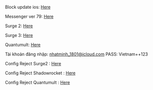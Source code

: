 Block update ios: <a href="https://github.com/vnvccsf/vnvccsf.github.io/raw/master/chan-cap-nhat-ios-12.mobileconfig">Here</a>

Messenger ver 79: <a href="https://is.gd/h41qr8">Here</a>

Surge 2: <a href="https://is.gd/surge2">Here</a>

Surge 3: <a href="https://is.gd/duPewC">Here</a>

Quantumult: <a href="https://is.gd/Quantumult">Here</a>


Tài khoản đăng nhập: nhatminh_1801@icloud.com
PASS: Vietnam++123

Config Reject Surge2 : <a href="https://github.com/vnvccsf/vnvccsf.github.io/raw/master/Reject-rule-for-Surge2.conf">Here</a>

Config Reject Shadowrocket : <a href="https://github.com/vnvccsf/vnvccsf.github.io/raw/master/Shadowrocket.config">Here</a>

Config Reject Quantumult : <a href="https://github.com/vnvccsf/vnvccsf.github.io/raw/master/Quantumult.config">Here</a>
